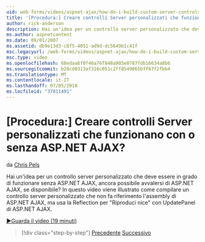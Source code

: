```yaml
---
uid: web-forms/videos/aspnet-ajax/how-do-i-build-custom-server-controls-that-work-with-or-without-aspnet-ajax
title: '[Procedura:] Creare controlli Server personalizzati che funzionano con o senza ASP.NET AJAX? | Microsoft Docs'
author: rick-anderson
description: Hai un'idea per un controllo server personalizzato che deve essere in grado di funzionare senza ASP.NET AJAX, ancora possibile avvalersi di ASP.NET AJAX, se disponibile...
ms.author: aspnetcontent
ms.date: 09/01/2007
ms.assetid: db9e13d3-c8f5-4051-ad9d-dc5649b1c41f
msc.legacyurl: /web-forms/videos/aspnet-ajax/how-do-i-build-custom-server-controls-that-work-with-or-without-aspnet-ajax
msc.type: video
ms.openlocfilehash: 68edaa6f0f46a76f848a905e0787fdb16634a8b6
ms.sourcegitcommit: b28cd0313af316c051c2ff8549865bff67f2fbb4
ms.translationtype: MT
ms.contentlocale: it-IT
ms.lasthandoff: 07/05/2018
ms.locfileid: "37811491"
---
```

<a name="how-do-i-build-custom-server-controls-that-work-with-or-without-aspnet-ajax"></a>[Procedura:] Creare controlli Server personalizzati che funzionano con o senza ASP.NET AJAX?
====================
da [Chris Pels](https://twitter.com/chrispels)

Hai un'idea per un controllo server personalizzato che deve essere in grado di funzionare senza ASP.NET AJAX, ancora possibile avvalersi di ASP.NET AJAX, se disponibile? In questo video viene illustrato come compilare un controllo server personalizzato che non fa riferimento l'assembly di ASP.NET AJAX, ma usa la Reflection per "Riproduci nice" con UpdatePanel di ASP.NET AJAX.

[&#9654;Guarda il video (19 minuti)](https://channel9.msdn.com/Blogs/ASP-NET-Site-Videos/how-do-i-build-custom-server-controls-that-work-with-or-without-aspnet-ajax)

> [!div class="step-by-step"]
> [Precedente](how-do-i-create-an-aspnet-ajax-extender-from-scratch.md)
> [Successivo](how-do-i-associate-ajax-client-behavior-with-an-aspnet-server-control.md)
